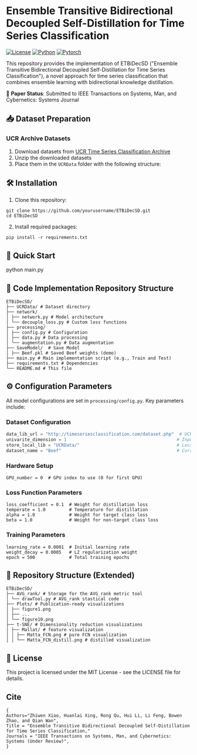 # Ensemble Transitive Bidirectional Decoupled Self-Distillation for Time Series Classification

[![License](https://img.shields.io/badge/License-MIT-blue.svg)](LICENSE)
[![Python](https://img.shields.io/badge/Python-3.6%2B-blue)](https://www.python.org/)
[![Pytorch](https://img.shields.io/badge/PyTorch-1.3%2B-orange)](https://pytorch.org/)

This repository provides the implementation of ETBiDecSD ("Ensemble Transitive Bidirectional Decoupled Self-Distillation for Time Series Classification"), a novel approach for time series classification that combines ensemble learning with bidirectional knowledge distillation.

📄 **Paper Status**: Submitted to IEEE Transactions on Systems, Man, and Cybernetics: Systems Journal


## 📥 Dataset Preparation

### UCR Archive Datasets
1. Download datasets from [UCR Time Series Classification Archive](http://timeseriesclassification.com/dataset.php)
2. Unzip the downloaded datasets
3. Place them in the `UCRData` folder with the following structure:

## 🛠 Installation

1. Clone this repository:
```
git clone https://github.com/yourusername/ETBiDecSD.git
cd ETBiDecSD
```

2. Install required packages:

```
pip install -r requirements.txt
```

## 🚀 Quick Start

python main.py

## 📂 Code Implementation Repository Structure
```
ETBiDecSD/
├── UCRData/ # Dataset directory
├── network/
│ ├── network.py # Model architecture
│ └── decouple_loss.py # Custom loss functions
├── processing/
│ ├── config.py # Configuration
│ ├── data.py # Data processing
│ └── augmentation.py # Data augmentation
├── SaveModel/  # Save Model 
│ ├── Beef.pkl # Saved Beef weights (demo)
├── main.py # Main implementation script (e.g., Train and Test)
├── requirements.txt # Dependencies
└── README.md # This file
```

## ⚙️ Configuration Parameters

All model configurations are set in `processing/config.py`. Key parameters include:

### Dataset Configuration
```python
data_lib_url = "http://timeseriesclassification.com/dataset.php"  # UCR dataset source
univarite_dimension = 1                                          # Input dimension (1 for univariate)
store_local_lib = "UCRData/"                                     # Local dataset storage path
dataset_name = "Beef"                                            # Current dataset name
```
### Hardware Setup
```
GPU_number = 0  # GPU index to use (0 for first GPU)
```
### Loss Function Parameters
```
loss_coefficient = 0.1  # Weight for distillation loss
temperate = 1.0         # Temperature for distillation
alpha = 1.0             # Weight for target class loss
beta = 1.0              # Weight for non-target class loss
```
### Training Parameters
```
learning_rate = 0.0001  # Initial learning rate
weight_decay = 0.0005   # L2 regularization weight
epoch = 500             # Total training epochs
```

## 📂 Repository Structure (Extended) 

```
ETBiDecSD/
├── AVG_rank/ # Storage for the AVG_rank metric tool
│ └── drawTool.py # AVG_rank stastical code
├── Plots/ # Publication-ready visualizations
│ ├── figure1.png 
│ ├── ... 
│ └── figure10.png
├── t-SNE/ # Dimensionality reduction visualizations
│ ├── Mallat/ # feature visualization
│ │ ├── Matta_FCN.png # pure FCN visualization
│ │ └── Matta_FCN_distill.png # distilled visualization

```




## 📜 License
This project is licensed under the MIT License - see the LICENSE file for details.

## Cite
```
{
Authors="Zhiwen Xiao, Huanlai Xing, Rong Qu, Hui Li, Li Feng, Bowen Zhao, and Qian Wan",
Title = "Ensemble Transitive Bidirectional Decoupled Self-Distillation for Time Series Classification,"
Journals = "IEEE Transactions on Systems, Man, and Cybernetics: Systems (Under Review)",
}
```
